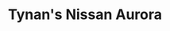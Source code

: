 ---
title: "Tynan's Nissan Aurora"
url: /aurora/tynans-nissan-aurora-south-havana-street/
shop: Autowerkstatt
---